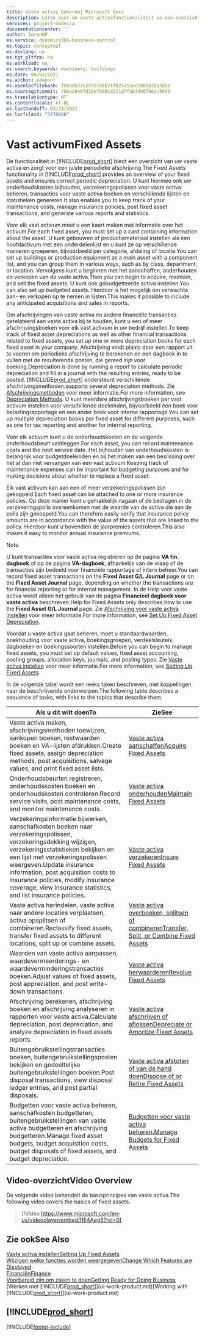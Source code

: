 ```yaml
---
title: Vaste activa beheren| Microsoft Docs
description: Leren over de vaste-activafunctionaliteit en een overzicht krijgen van hoe u met vaste activa werkt.
services: project-madeira
documentationcenter: ''
author: SorenGP
ms.service: dynamics365-business-central
ms.topic: conceptual
ms.devlang: na
ms.tgt_pltfrm: na
ms.workload: na
ms.search.keywords: machinery, buildings
ms.date: 04/01/2021
ms.author: edupont
ms.openlocfilehash: feb3d677c2c55166b71f825315ee1805b28b3a5e
ms.sourcegitcommit: 766e2840fd16efb901d211d7fa64d96766ac99d9
ms.translationtype: HT
ms.contentlocale: nl-NL
ms.lasthandoff: 03/31/2021
ms.locfileid: "5770488"
---
```

# <a name="fixed-assets"></a><span data-ttu-id="97bbd-103">Vast activum</span><span class="sxs-lookup"><span data-stu-id="97bbd-103">Fixed Assets</span></span>
<span data-ttu-id="97bbd-104">De functionaliteit in [!INCLUDE[prod_short](includes/prod_short.md)] biedt een overzicht van uw vaste activa en zorgt voor een juiste periodieke afschrijving.</span><span class="sxs-lookup"><span data-stu-id="97bbd-104">The Fixed Assets functionality in [!INCLUDE[prod_short](includes/prod_short.md)] provides an overview of your fixed assets and ensures correct periodic depreciation.</span></span> <span data-ttu-id="97bbd-105">U kunt hiermee ook uw onderhoudskosten bijhouden, verzekeringspolissen voor vaste activa beheren, transacties voor vaste activa boeken en verschillende lijsten en statistieken genereren.</span><span class="sxs-lookup"><span data-stu-id="97bbd-105">It also enables you to keep track of your maintenance costs, manage insurance policies, post fixed asset transactions, and generate various reports and statistics.</span></span>

<span data-ttu-id="97bbd-106">Voor elk vast activum moet u een kaart maken met informatie over het activum.</span><span class="sxs-lookup"><span data-stu-id="97bbd-106">For each fixed asset, you must set up a card containing information about the asset.</span></span> <span data-ttu-id="97bbd-107">U kunt gebouwen of productiemateriaal instellen als een hoofdactivum met een onderdelenlijst en u kunt ze op verschillende manieren groeperen, bijvoorbeeld per categorie, afdeling of locatie.</span><span class="sxs-lookup"><span data-stu-id="97bbd-107">You can set up buildings or production equipment as a main asset with a component list, and you can group them in various ways, such as by class, department, or location.</span></span> <span data-ttu-id="97bbd-108">Vervolgens kunt u beginnen met het aanschaffen, onderhouden en verkopen van de vaste activa.</span><span class="sxs-lookup"><span data-stu-id="97bbd-108">Then you can begin to acquire, maintain, and sell the fixed assets.</span></span> <span data-ttu-id="97bbd-109">U kunt ook gebudgetteerde activa instellen.</span><span class="sxs-lookup"><span data-stu-id="97bbd-109">You can also set up budgeted assets.</span></span> <span data-ttu-id="97bbd-110">Hierdoor is het mogelijk om verwachte aan- en verkopen op te nemen in lijsten.</span><span class="sxs-lookup"><span data-stu-id="97bbd-110">This makes it possible to include any anticipated acquisitions and sales in reports.</span></span>

<span data-ttu-id="97bbd-111">Om afschrijvingen van vaste activa en andere financiële transacties gerelateerd aan vaste activa bij te houden, kunt u een of meer afschrijvingsboeken voor elk vast activum in uw bedrijf instellen.</span><span class="sxs-lookup"><span data-stu-id="97bbd-111">To keep track of fixed asset depreciations as well as other financial transactions related to fixed assets, you set up one or more depreciation books for each fixed asset in your company.</span></span> <span data-ttu-id="97bbd-112">Afschrijving vindt plaats door een rapport uit te voeren om periodieke afschrijving te berekenen en een dagboek in te vullen met de resulterende posten, die gereed zijn voor boeking.</span><span class="sxs-lookup"><span data-stu-id="97bbd-112">Depreciation is done by running a report to calculate periodic depreciation and fill in a journal with the resulting entries, ready to be posted.</span></span> [!INCLUDE[prod_short](includes/prod_short.md)] <span data-ttu-id="97bbd-113">ondersteunt verschillende afschrijvingsmethoden.</span><span class="sxs-lookup"><span data-stu-id="97bbd-113">supports several depreciation methods.</span></span> <span data-ttu-id="97bbd-114">Zie [Afschrijvingsmethoden](fa-depreciation-methods.md) voor meer informatie.</span><span class="sxs-lookup"><span data-stu-id="97bbd-114">For more information, see [Depreciation Methods](fa-depreciation-methods.md).</span></span> <span data-ttu-id="97bbd-115">U kunt meerdere afschrijvingsboeken per vast activum instellen voor verschillende doeleinden, bijvoorbeeld één boek voor belastingrapportage en een ander boek voor interne rapportage.</span><span class="sxs-lookup"><span data-stu-id="97bbd-115">You can set up multiple depreciation books per fixed asset for different purposes, such as one for tax reporting and another for internal reporting.</span></span>

<span data-ttu-id="97bbd-116">Voor elk activum kunt u de onderhoudskosten en de volgende onderhoudsbeurt vastleggen.</span><span class="sxs-lookup"><span data-stu-id="97bbd-116">For each asset, you can record maintenance costs and the next service date.</span></span> <span data-ttu-id="97bbd-117">Het bijhouden van onderhoudskosten is belangrijk voor budgetdoeleinden en bij het maken van een beslissing over het al dan niet vervangen van een vast activum.</span><span class="sxs-lookup"><span data-stu-id="97bbd-117">Keeping track of maintenance expenses can be important for budgeting purposes and for making decisions about whether to replace a fixed asset.</span></span>

<span data-ttu-id="97bbd-118">Elk vast activum kan aan een of meer verzekeringspolissen zijn gekoppeld.</span><span class="sxs-lookup"><span data-stu-id="97bbd-118">Each fixed asset can be attached to one or more insurance policies.</span></span> <span data-ttu-id="97bbd-119">Op deze manier kunt u gemakkelijk nagaan of de bedragen in de verzekeringspolis overeenkomen met de waarde van de activa die aan de polis zijn gekoppeld.</span><span class="sxs-lookup"><span data-stu-id="97bbd-119">You can therefore easily verify that insurance policy amounts are in accordance with the value of the assets that are linked to the policy.</span></span> <span data-ttu-id="97bbd-120">Hierdoor kunt u bovendien de jaarpremies controleren.</span><span class="sxs-lookup"><span data-stu-id="97bbd-120">This also makes it easy to monitor annual insurance premiums.</span></span>

> [!NOTE]  
>   <span data-ttu-id="97bbd-121">U kunt transacties voor vaste activa registreren op de pagina **VA fin. dagboek** of op de pagina **VA-dagboek**, afhankelijk van de vraag of de transacties zijn bedoeld voor financiële rapportage of intern beheer.</span><span class="sxs-lookup"><span data-stu-id="97bbd-121">You can record fixed asset transactions on the **Fixed Asset G/L Journal** page or on the **Fixed Asset Journal** page, depending on whether the transactions are for financial reporting or for internal management.</span></span> <span data-ttu-id="97bbd-122">In de Help voor vaste activa wordt alleen het gebruik van de pagina **Financieel dagboek voor vaste activa** beschreven.</span><span class="sxs-lookup"><span data-stu-id="97bbd-122">Help for Fixed Assets only describes how to use the **Fixed Asset G/L Journal** page.</span></span> <span data-ttu-id="97bbd-123">Zie [Afschrijving voor vaste activa instellen](fa-how-setup-depreciation.md) voor meer informatie.</span><span class="sxs-lookup"><span data-stu-id="97bbd-123">For more information, see [Set Up Fixed Asset Depreciation](fa-how-setup-depreciation.md).</span></span>

<span data-ttu-id="97bbd-124">Voordat u vaste activa gaat beheren, moet u standaardwaarden, boekhouding voor vaste activa, boekingsgroepen, verdeelsleutels, dagboeken en boekingssoorten instellen.</span><span class="sxs-lookup"><span data-stu-id="97bbd-124">Before you can begin to manage fixed assets, you must set up default values, fixed asset accounting, posting groups, allocation keys, journals, and posting types.</span></span> <span data-ttu-id="97bbd-125">Zie [Vaste activa instellen](fa-setup.md) voor meer informatie.</span><span class="sxs-lookup"><span data-stu-id="97bbd-125">For more information, see [Setting Up Fixed Assets](fa-setup.md).</span></span>

<span data-ttu-id="97bbd-126">In de volgende tabel wordt een reeks taken beschreven, met koppelingen naar de beschrijvende onderwerpen.</span><span class="sxs-lookup"><span data-stu-id="97bbd-126">The following table describes a sequence of tasks, with links to the topics that describe them.</span></span>

| <span data-ttu-id="97bbd-127">Als u dit wilt doen</span><span class="sxs-lookup"><span data-stu-id="97bbd-127">To</span></span> | <span data-ttu-id="97bbd-128">Zie</span><span class="sxs-lookup"><span data-stu-id="97bbd-128">See</span></span> |
| --- | --- |
| <span data-ttu-id="97bbd-129">Vaste activa maken, afschrijvingsmethoden toewijzen, aankopen boeken, restwaarden boeken en VA-lijsten afdrukken.</span><span class="sxs-lookup"><span data-stu-id="97bbd-129">Create fixed assets, assign depreciation methods, post acquisitions, salvage values, and print fixed asset lists.</span></span> |[<span data-ttu-id="97bbd-130">Vaste activa aanschaffen</span><span class="sxs-lookup"><span data-stu-id="97bbd-130">Acquire Fixed Assets</span></span>](fa-how-acquire.md) |
| <span data-ttu-id="97bbd-131">Onderhoudsbeurten registreren, onderhoudskosten boeken en onderhoudskosten controleren.</span><span class="sxs-lookup"><span data-stu-id="97bbd-131">Record service visits, post maintenance costs, and monitor maintenance costs.</span></span> |[<span data-ttu-id="97bbd-132">Vaste activa onderhouden</span><span class="sxs-lookup"><span data-stu-id="97bbd-132">Maintain Fixed Assets</span></span>](fa-how-maintain.md) |
| <span data-ttu-id="97bbd-133">Verzekeringsinformatie bijwerken, aanschafkosten boeken naar verzekeringspolissen, verzekeringsdekking wijzigen, verzekeringsstatistieken bekijken en een lijst met verzekeringspolissen weergeven.</span><span class="sxs-lookup"><span data-stu-id="97bbd-133">Update insurance information, post acquisition costs to insurance policies, modify insurance coverage, view insurance statistics, and list insurance policies.</span></span> |[<span data-ttu-id="97bbd-134">Vaste activa verzekeren</span><span class="sxs-lookup"><span data-stu-id="97bbd-134">Insure Fixed Assets</span></span>](fa-how-insure.md) |
| <span data-ttu-id="97bbd-135">Vaste activa herindelen, vaste activa naar andere locaties verplaatsen, activa opsplitsen of combineren.</span><span class="sxs-lookup"><span data-stu-id="97bbd-135">Reclassify fixed assets, transfer fixed assets to different locations, split up or combine assets.</span></span> |[<span data-ttu-id="97bbd-136">Vaste activa overboeken, splitsen of combineren</span><span class="sxs-lookup"><span data-stu-id="97bbd-136">Transfer, Split, or Combine Fixed Assets</span></span>](fa-how-trans-split-combine.md) |
| <span data-ttu-id="97bbd-137">Waarden van vaste activa aanpassen, waardevermeerderings- en waardeverminderingstransacties boeken.</span><span class="sxs-lookup"><span data-stu-id="97bbd-137">Adjust values of fixed assets, post appreciation, and post write-down transactions.</span></span> |[<span data-ttu-id="97bbd-138">Vaste activa herwaarderen</span><span class="sxs-lookup"><span data-stu-id="97bbd-138">Revalue Fixed Assets</span></span>](fa-how-revalue.md) |
| <span data-ttu-id="97bbd-139">Afschrijving berekenen, afschrijving boeken en afschrijving analyseren in rapporten voor vaste activa.</span><span class="sxs-lookup"><span data-stu-id="97bbd-139">Calculate depreciation, post depreciation, and  analyze depreciation in fixed assets reports.</span></span> |[<span data-ttu-id="97bbd-140">Vaste activa afschrijven of aflossen</span><span class="sxs-lookup"><span data-stu-id="97bbd-140">Depreciate or Amortize Fixed Assets</span></span>](fa-how-depreciate-amortize.md) |
| <span data-ttu-id="97bbd-141">Buitengebruikstellingstransacties boeken, buitengebruikstellingsposten bekijken en gedeeltelijke buitengebruikstellingen boeken.</span><span class="sxs-lookup"><span data-stu-id="97bbd-141">Post disposal transactions, view disposal ledger entries, and post partial disposals.</span></span> |[<span data-ttu-id="97bbd-142">Vaste activa afstoten of van de hand doen</span><span class="sxs-lookup"><span data-stu-id="97bbd-142">Dispose of or Retire Fixed Assets</span></span>](fa-how-dispose-retire.md) |
| <span data-ttu-id="97bbd-143">Budgetten voor vaste activa beheren, aanschafkosten budgetteren, buitengebruikstellingen van vaste activa budgetteren en afschrijving budgetteren.</span><span class="sxs-lookup"><span data-stu-id="97bbd-143">Manage fixed asset budgets, budget acquisition costs, budget disposals of fixed assets, and budget depreciation.</span></span> |[<span data-ttu-id="97bbd-144">Budgetten voor vaste activa beheren.</span><span class="sxs-lookup"><span data-stu-id="97bbd-144">Manage Budgets for Fixed Assets</span></span>](fa-how-manage-budgets.md) |

## <a name="video-overview"></a><span data-ttu-id="97bbd-145">Video-overzicht</span><span class="sxs-lookup"><span data-stu-id="97bbd-145">Video Overview</span></span>
<span data-ttu-id="97bbd-146">De volgende video behandelt de basisprincipes van vaste activa.</span><span class="sxs-lookup"><span data-stu-id="97bbd-146">The following video covers the basics of fixed assets.</span></span>

> [!Video https://www.microsoft.com/en-us/videoplayer/embed/RE4AegS?rel=0]

## <a name="see-also"></a><span data-ttu-id="97bbd-147">Zie ook</span><span class="sxs-lookup"><span data-stu-id="97bbd-147">See Also</span></span>
[<span data-ttu-id="97bbd-148">Vaste activa instellen</span><span class="sxs-lookup"><span data-stu-id="97bbd-148">Setting Up Fixed Assets</span></span>](fa-setup.md)  
[<span data-ttu-id="97bbd-149">Wijzigen welke functies worden weergegeven</span><span class="sxs-lookup"><span data-stu-id="97bbd-149">Change Which Features are Displayed</span></span>](ui-experiences.md)  
[<span data-ttu-id="97bbd-150">Financiën</span><span class="sxs-lookup"><span data-stu-id="97bbd-150">Finance</span></span>](finance.md)  
[<span data-ttu-id="97bbd-151">Voorbereid zijn om zaken te doen</span><span class="sxs-lookup"><span data-stu-id="97bbd-151">Getting Ready for Doing Business</span></span>](ui-get-ready-business.md)  
<span data-ttu-id="97bbd-152">[Werken met [!INCLUDE[prod_short](includes/prod_short.md)]](ui-work-product.md)</span><span class="sxs-lookup"><span data-stu-id="97bbd-152">[Working with [!INCLUDE[prod_short](includes/prod_short.md)]](ui-work-product.md)</span></span>

## [!INCLUDE[prod_short](includes/free_trial_md.md)]  
 


[!INCLUDE[footer-include](includes/footer-banner.md)]